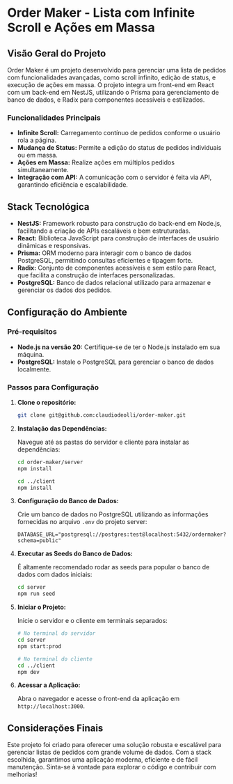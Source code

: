 # Order Maker - Lista com Infinite Scroll e Ações em Massa

## Visão Geral do Projeto

Order Maker é um projeto desenvolvido para gerenciar uma lista de pedidos com funcionalidades avançadas, como scroll infinito, edição de status, e execução de ações em massa. O projeto integra um front-end em React com um back-end em NestJS, utilizando o Prisma para gerenciamento de banco de dados, e Radix para componentes acessíveis e estilizados.

### Funcionalidades Principais

- **Infinite Scroll:** Carregamento contínuo de pedidos conforme o usuário rola a página.
- **Mudança de Status:** Permite a edição do status de pedidos individuais ou em massa.
- **Ações em Massa:** Realize ações em múltiplos pedidos simultaneamente.
- **Integração com API:** A comunicação com o servidor é feita via API, garantindo eficiência e escalabilidade.

## Stack Tecnológica

- **NestJS:** Framework robusto para construção do back-end em Node.js, facilitando a criação de APIs escaláveis e bem estruturadas.
- **React:** Biblioteca JavaScript para construção de interfaces de usuário dinâmicas e responsivas.
- **Prisma:** ORM moderno para interagir com o banco de dados PostgreSQL, permitindo consultas eficientes e tipagem forte.
- **Radix:** Conjunto de componentes acessíveis e sem estilo para React, que facilita a construção de interfaces personalizadas.
- **PostgreSQL:** Banco de dados relacional utilizado para armazenar e gerenciar os dados dos pedidos.

## Configuração do Ambiente

### Pré-requisitos

- **Node.js na versão 20:** Certifique-se de ter o Node.js instalado em sua máquina.
- **PostgreSQL:** Instale o PostgreSQL para gerenciar o banco de dados localmente.

### Passos para Configuração

1. **Clone o repositório:**

   ```bash
   git clone git@github.com:claudiodeolli/order-maker.git
   ```

2. **Instalação das Dependências:**

   Navegue até as pastas do servidor e cliente para instalar as dependências:

   ```bash
   cd order-maker/server
   npm install

   cd ../client
   npm install
   ```

3. **Configuração do Banco de Dados:**

   Crie um banco de dados no PostgreSQL utilizando as informações fornecidas no arquivo `.env` do projeto server:

   ```plaintext
   DATABASE_URL="postgresql://postgres:test@localhost:5432/ordermaker?schema=public"
   ```

4. **Executar as Seeds do Banco de Dados:**

   É altamente recomendado rodar as seeds para popular o banco de dados com dados iniciais:

   ```bash
   cd server
   npm run seed
   ```

5. **Iniciar o Projeto:**

   Inicie o servidor e o cliente em terminais separados:

   ```bash
   # No terminal do servidor
   cd server
   npm start:prod

   # No terminal do cliente
   cd ../client
   npm dev
   ```

6. **Acessar a Aplicação:**

   Abra o navegador e acesse o front-end da aplicação em `http://localhost:3000`.

## Considerações Finais

Este projeto foi criado para oferecer uma solução robusta e escalável para gerenciar listas de pedidos com grande volume de dados. Com a stack escolhida, garantimos uma aplicação moderna, eficiente e de fácil manutenção. Sinta-se à vontade para explorar o código e contribuir com melhorias!
